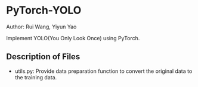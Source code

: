 # PyTorch-YOLO

Author: Rui Wang, Yiyun Yao

Implement YOLO(You Only Look Once) using PyTorch.

## Description of Files

- utils.py: Provide data preparation function to convert the original data to the training data.

